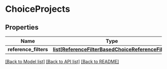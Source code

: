 # ChoiceProjects

## Properties
Name | Type | Description | Notes
------------ | ------------- | ------------- | -------------
**reference_filters** | [**list[ReferenceFilterBasedChoiceReferenceFilter]**](ReferenceFilterBasedChoiceReferenceFilter.md) |  | [optional] 

[[Back to Model list]](../README.md#documentation-for-models) [[Back to API list]](../README.md#documentation-for-api-endpoints) [[Back to README]](../README.md)

